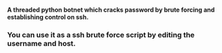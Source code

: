
#### A threaded python botnet which cracks password by brute forcing and establishing control on ssh.
### You can use it as a ssh brute force script by editing the username and host. 
